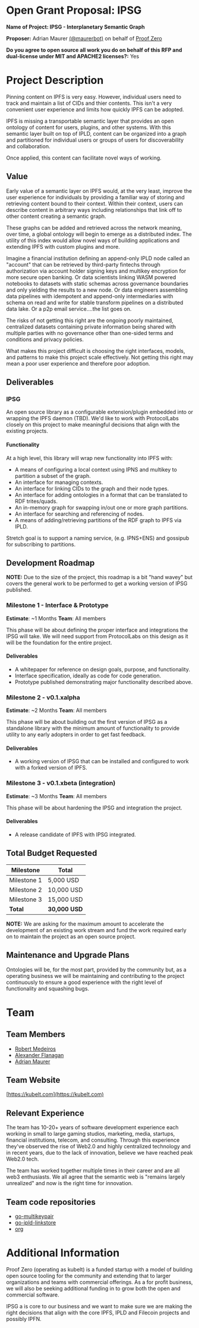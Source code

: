 # Open Grant Proposal: IPSG

**Name of Project: IPSG - Interplanetary Semantic Graph**

**Proposer:** Adrian Maurer [(@maurerbot)](https://github.com/maurerbot) on behalf of [Proof Zero](https://github.com/proofzero)

**Do you agree to open source all work you do on behalf of this RFP and dual-license under MIT and APACHE2 licenses?:** Yes

# Project Description

Pinning content on IPFS is very easy. However, individual users need to track and maintain a list of CIDs and thier contents. This isn't a very convenient user experience and limits how quickly IPFS can be adopted.

IPFS is missing a transportable semantic layer that provides an open ontology of content for users, plugins, and other systems. With this semantic layer built on top of IPLD, content can be organized into a graph and partitioned for individual users or groups of users for discoverability and collaboration.

Once applied, this content can facilitate novel ways of working.

## Value

Early value of a semantic layer on IPFS would, at the very least, improve the user experience for individuals by providing a familiar way of storing and retrieving content bound to their context. Within their context, users can describe content in arbitrary ways including relationships that link off to other content creating a semantic graph. 

These graphs can be added and retrieved across the network meaning, over time, a global ontology will begin to emerge as a distributed index. The utility of this index would allow novel ways of building applications and extending IPFS with custom plugins and more.

Imagine a financial institution defining an append-only IPLD node called an "account" that can be retrieved by third-party fintechs through authorization via account holder signing keys and multikey encryption for more secure open banking. Or data scientists linking WASM powered notebooks to datasets with static schemas across governance boundaries and only yielding the results to a new node. Or data engineers assembling data pipelines with idempotent and append-only intermediaries with schema on read and write for stable transform pipelines on a distributed data lake. Or a p2p email service....the list goes on.

The risks of not getting this right are the ongoing poorly maintained, centralized datasets containing private information being shared with multiple parties with no governance other than one-sided terms and conditions and privacy policies.

What makes this project difficult is choosing the right interfaces, models, and patterns to make this project scale effectively. Not getting this right may mean a poor user experience and therefore poor adoption.

## Deliverables

### IPSG

An open source library as a configurable extension/plugin embedded into or wrapping the IPFS daemon (TBD). We'd like to work with ProtocolLabs closely on this project to make meaningful decisions that align with the existing projects.

#### Functionality

At a high level, this library will wrap new functionality into IPFS with:
- A means of configuring a local context using IPNS and multikey to partition a subset of the graph.
- An interface for managing contexts.
- An interface for linking CIDs to the graph and their node types.
- An interface for adding ontologies in a format that can be translated to RDF trites/quads.
- An in-memory graph for swapping in/out one or more graph partitions.
- An interface for searching and referencing of nodes.
- A means of adding/retrieving partitions of the RDF graph to IPFS via IPLD.

Stretch goal is to support a naming service, (e.g. IPNS+ENS) and gossipub for subscribing to partitions.

## Development Roadmap

**NOTE:** Due to the size of the project, this roadmap is a bit "hand wavey" but covers the general work to be performed to get a working version of IPSG published.

### Milestone 1 - Interface & Prototype
**Estimate**: ~1 Months
**Team**: All members

This phase will be about defining the proper interface and integrations the IPSG will take. We will need support from ProtocolLabs on this design as it will be the foundation for the entire project.

#### Deliverables
- A whitepaper for reference on design goals, purpose, and functionality.
- Interface specification, ideally as code for code generation.
- Prototype published demonstrating major functionality described above. 

### Milestone 2 - v0.1.xalpha
**Estimate**: ~2 Months
**Team**: All members

This phase will be about building out the first version of IPSG as a standalone library with the minimum amount of functionality to provide utility to any early adopters in order to get fast feedback.

#### Deliverables
- A working version of IPSG that can be installed and configured to work with a forked version of IPFS.


### Milestone 3 - v0.1.xbeta (integration)
**Estimate**: ~3 Months
**Team**: All members

This phase will be about hardening the IPSG and integration the project.

#### Deliverables
- A release candidate of IPFS with IPSG integrated.

## Total Budget Requested

| Milestone | Total |
|-|-|
| Milestone 1 | 5,000 USD |
| Milestone 2 | 10,000 USD |
| Milestone 3 | 15,000 USD |
| **Total** | **30,000 USD** |

**NOTE:** We are asking for the maximum amount to accelerate the development of an existing work stream and fund the work required early on to maintain the project as an open source project.

## Maintenance and Upgrade Plans

Ontologies will be, for the most part, provided by the community but, as a operating business we will be maintaining and contributing to the project continuously to ensure a good experience with the right level of functionality and squashing bugs.

# Team

## Team Members

- [Robert Medeiros](https://github.com/crimeminister)
- [Alexander Flanagan](https://github.com/alfl)
- [Adrian Maurer](https://github.com/maurerbot)

## Team Website

[https://kubelt.com](https://kubelt.com)

## Relevant Experience

The team has 10-20+ years of software development experience each working in small to large gaming studios, marketing, media, startups, financial institutions, telecom, and consulting. Through this experience they've observed the rise of Web2.0 and highly centralized technology and in recent years, due to the lack of innovation, believe we have reached peak Web2.0 tech. 

The team has worked together multiple times in their career and are all web3 enthusiasts. We all agree that the semantic web is "remains largely unrealized" and now is the right time for innovation.

## Team code repositories

- [go-multikeypair](https://github.com/proofzero/go-multikeypair)
- [go-ipld-linkstore](https://github.com/proofzero/go-ipld-linkstore)
- [org](https://github.com/proofzero)

# Additional Information

Proof Zero (operating as kubelt) is a funded startup with a model of building open source tooling for the community and extending that to larger organizations and teams with commercial offerings. As a for profit business, we will also be seeking additional funding in to grow both the open and commercial software.

IPSG a is core to our business and we want to make sure we are making the right decisions that align with the core IPFS, IPLD and Filecoin projects and possibly IPFN. 
